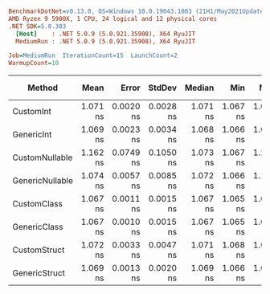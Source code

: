 ``` ini

BenchmarkDotNet=v0.13.0, OS=Windows 10.0.19043.1083 (21H1/May2021Update)
AMD Ryzen 9 5900X, 1 CPU, 24 logical and 12 physical cores
.NET SDK=5.0.303
  [Host]    : .NET 5.0.9 (5.0.921.35908), X64 RyuJIT
  MediumRun : .NET 5.0.9 (5.0.921.35908), X64 RyuJIT

Job=MediumRun  IterationCount=15  LaunchCount=2  
WarmupCount=10  

```
|          Method |     Mean |     Error |    StdDev |   Median |      Min |      Max |      P90 | Gen 0 | Gen 1 | Gen 2 | Allocated |
|---------------- |---------:|----------:|----------:|---------:|---------:|---------:|---------:|------:|------:|------:|----------:|
|       CustomInt | 1.071 ns | 0.0020 ns | 0.0028 ns | 1.071 ns | 1.067 ns | 1.078 ns | 1.074 ns |     - |     - |     - |         - |
|      GenericInt | 1.069 ns | 0.0023 ns | 0.0034 ns | 1.068 ns | 1.066 ns | 1.079 ns | 1.073 ns |     - |     - |     - |         - |
|  CustomNullable | 1.162 ns | 0.0749 ns | 0.1050 ns | 1.073 ns | 1.067 ns | 1.279 ns | 1.278 ns |     - |     - |     - |         - |
| GenericNullable | 1.074 ns | 0.0057 ns | 0.0085 ns | 1.072 ns | 1.066 ns | 1.100 ns | 1.085 ns |     - |     - |     - |         - |
|     CustomClass | 1.067 ns | 0.0011 ns | 0.0015 ns | 1.067 ns | 1.065 ns | 1.071 ns | 1.070 ns |     - |     - |     - |         - |
|    GenericClass | 1.067 ns | 0.0010 ns | 0.0015 ns | 1.067 ns | 1.065 ns | 1.071 ns | 1.069 ns |     - |     - |     - |         - |
|    CustomStruct | 1.072 ns | 0.0033 ns | 0.0047 ns | 1.071 ns | 1.068 ns | 1.087 ns | 1.079 ns |     - |     - |     - |         - |
|   GenericStruct | 1.069 ns | 0.0013 ns | 0.0020 ns | 1.069 ns | 1.066 ns | 1.073 ns | 1.071 ns |     - |     - |     - |         - |

